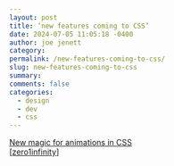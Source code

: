 ```yaml
---
layout: post
title: ‘new features coming to CSS’
date: 2024-07-05 11:05:18 -0400
author: joe jenett
category: 
permalink: /new-features-coming-to-css/
slug: new-features-coming-to-css
summary: 
comments: false
categories:
  - design
  - dev
  - css
---
```

<a title="New magic for animations in CSS | Chase McCoy" href="https://chsmc.org/2024/05/css-animations/">New magic for animations in CSS</a><br>[<a href="https://pinboard.in/u:zero1infinity">zero1infinity</a>]

<a href="https://brid.gy/publish/mastodon"></a>